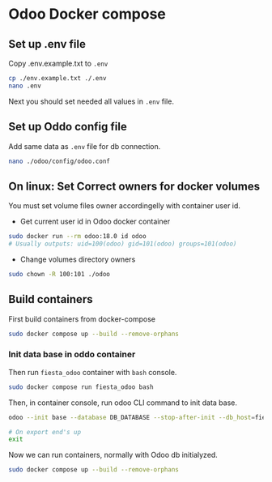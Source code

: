 # Odoo Docker compose

## Set up .env file

Copy .env.example.txt to `.env`

```bash
cp ./env.example.txt ./.env
nano .env
```

Next you should set needed all values in `.env` file.

## Set up Oddo config file

Add same data as `.env` file for db connection.

```bash
nano ./odoo/config/odoo.conf
```

## On linux: Set Correct owners for docker volumes

You must set volume files owner accordingelly with container user id.

- Get current user id in Odoo docker container

```bash
sudo docker run --rm odoo:18.0 id odoo
# Usually outputs: uid=100(odoo) gid=101(odoo) groups=101(odoo)
```

- Change volumes directory owners

```bash
sudo chown -R 100:101 ./odoo
```

## Build containers

First build containers from docker-compose

```bash
sudo docker compose up --build --remove-orphans
```

### Init data base in oddo container

Then run `fiesta_odoo` container with `bash` console.

```bash
sudo docker compose run fiesta_odoo bash
```

Then, in container console, run odoo CLI command to init data base.

```bash
odoo --init base --database DB_DATABASE --stop-after-init --db_host=fiesta_db --db_user DB_USER --db_password DB_PASSWORD  --without-demo=True

# On export end's up
exit
```

Now we can run containers, normally with Odoo db initialyzed.

```bash
sudo docker compose up --build --remove-orphans
```
